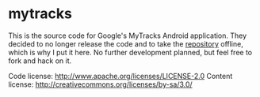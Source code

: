 mytracks
========

This is the source code for Google's MyTracks Android application.
They decided to no longer release the code and to take the [repository](https://code.google.com/p/mytracks/) offline, which is why I put it here.
No further development planned, but feel free to fork and hack on it.

Code license: http://www.apache.org/licenses/LICENSE-2.0
Content license: http://creativecommons.org/licenses/by-sa/3.0/
